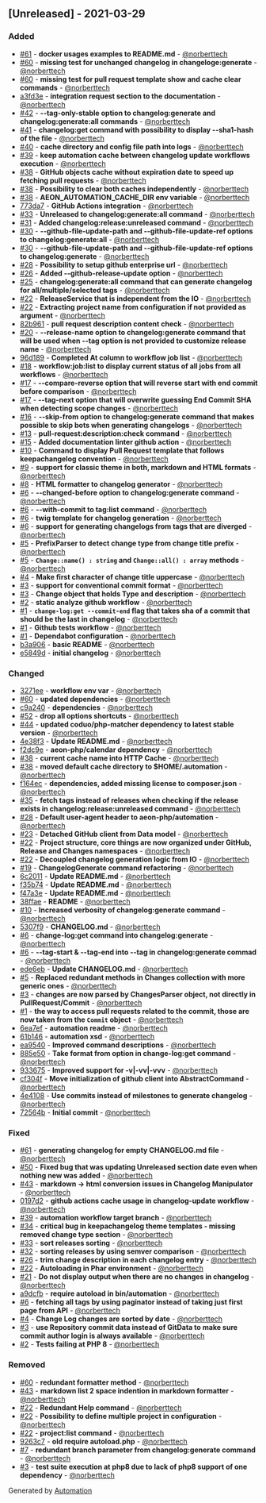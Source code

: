 ## [Unreleased] - 2021-03-29

### Added
- [#61](https://github.com/aeon-php/automation/pull/61) - **docker usages examples to README.md** - [@norberttech](https://github.com/norberttech)
- [#60](https://github.com/aeon-php/automation/pull/60) - **missing test for unchanged changelog in changeloge:generate** - [@norberttech](https://github.com/norberttech)
- [#60](https://github.com/aeon-php/automation/pull/60) - **missing test for pull request template show and cache clear commands** - [@norberttech](https://github.com/norberttech)
- [a3fd3e](https://github.com/aeon-php/automation/commit/a3fd3eba1d84cbe197a85668ac5c08f1aede2c97) - **integration request section to the documentation** - [@norberttech](https://github.com/norberttech)
- [#42](https://github.com/aeon-php/automation/pull/42) - **--tag-only-stable option to changelog:generate and changelog:generate:all commands** - [@norberttech](https://github.com/norberttech)
- [#41](https://github.com/aeon-php/automation/pull/41) - **changelog:get command with possibility to display --sha1-hash of the file** - [@norberttech](https://github.com/norberttech)
- [#40](https://github.com/aeon-php/automation/pull/40) - **cache directory and config file path into logs** - [@norberttech](https://github.com/norberttech)
- [#39](https://github.com/aeon-php/automation/pull/39) - **keep automation cache between changelog update workflows execution** - [@norberttech](https://github.com/norberttech)
- [#38](https://github.com/aeon-php/automation/pull/38) - **GitHub objects cache without expiration date to speed up fetching pull requests** - [@norberttech](https://github.com/norberttech)
- [#38](https://github.com/aeon-php/automation/pull/38) - **Possibility to clear both caches independently** - [@norberttech](https://github.com/norberttech)
- [#38](https://github.com/aeon-php/automation/pull/38) - **AEON_AUTOMATION_CACHE_DIR env variable** - [@norberttech](https://github.com/norberttech)
- [773da7](https://github.com/aeon-php/automation/commit/773da7ce378907709441f37c5794be0eb1271e56) - **GitHub Actions integration** - [@norberttech](https://github.com/norberttech)
- [#33](https://github.com/aeon-php/automation/pull/33) - **Unreleased to changelog:generate:all command** - [@norberttech](https://github.com/norberttech)
- [#31](https://github.com/aeon-php/automation/pull/31) - **Added changelog:release:unreleased command** - [@norberttech](https://github.com/norberttech)
- [#30](https://github.com/aeon-php/automation/pull/30) - **--github-file-update-path and --github-file-update-ref options to changelog:generate:all** - [@norberttech](https://github.com/norberttech)
- [#30](https://github.com/aeon-php/automation/pull/30) - **--github-file-update-path and --github-file-update-ref options to changelog:generate** - [@norberttech](https://github.com/norberttech)
- [#28](https://github.com/aeon-php/automation/pull/28) - **Possibility to setup github enterprise url** - [@norberttech](https://github.com/norberttech)
- [#26](https://github.com/aeon-php/automation/pull/26) - **Added --github-release-update option** - [@norberttech](https://github.com/norberttech)
- [#25](https://github.com/aeon-php/automation/pull/25) - **changelog:generate:all command that can generate changelog for all/multiple/selected tags** - [@norberttech](https://github.com/norberttech)
- [#22](https://github.com/aeon-php/automation/pull/22) - **ReleaseService that is independent from the IO** - [@norberttech](https://github.com/norberttech)
- [#22](https://github.com/aeon-php/automation/pull/22) - **Extracting project name from configuration if not provided as argument** - [@norberttech](https://github.com/norberttech)
- [82b961](https://github.com/aeon-php/automation/commit/82b961e5a3ff4794728620cf6e7fba77e3b8296e) - **pull request description content check** - [@norberttech](https://github.com/norberttech)
- [#20](https://github.com/aeon-php/automation/pull/20) - **--release-name option to changelog:generate command that will be used when --tag option is not provided to customize release name** - [@norberttech](https://github.com/norberttech)
- [96d189](https://github.com/aeon-php/automation/commit/96d189f2ab16b54fd73f73463eaeb7178064090b) - **Completed At column to workflow job list** - [@norberttech](https://github.com/norberttech)
- [#18](https://github.com/aeon-php/automation/pull/18) - **workflow:job:list to display current status of all jobs from all workflows** - [@norberttech](https://github.com/norberttech)
- [#17](https://github.com/aeon-php/automation/pull/17) - **--compare-reverse option that will reverse start with end commit before comparison** - [@norberttech](https://github.com/norberttech)
- [#17](https://github.com/aeon-php/automation/pull/17) - **--tag-next option that will overwrite guessing End Commit SHA when detecting scope changes** - [@norberttech](https://github.com/norberttech)
- [#16](https://github.com/aeon-php/automation/pull/16) - **--skip-from option to changelog:generate command that makes possible to skip bots when generating changelogs** - [@norberttech](https://github.com/norberttech)
- [#13](https://github.com/aeon-php/automation/pull/13) - **pull-request:description:check command** - [@norberttech](https://github.com/norberttech)
- [#15](https://github.com/aeon-php/automation/pull/15) - **Added documentation linter github action** - [@norberttech](https://github.com/norberttech)
- [#10](https://github.com/aeon-php/automation/pull/10) - **Command to display Pull Request template that follows keepachangelog convention** - [@norberttech](https://github.com/norberttech)
- [#9](https://github.com/aeon-php/automation/pull/9) - **support for classic theme in both, markdown and HTML formats** - [@norberttech](https://github.com/norberttech)
- [#8](https://github.com/aeon-php/automation/pull/8) - **HTML formatter to changelog generator** - [@norberttech](https://github.com/norberttech)
- [#6](https://github.com/aeon-php/automation/pull/6) - **--changed-before option to changelog:generate command** - [@norberttech](https://github.com/norberttech)
- [#6](https://github.com/aeon-php/automation/pull/6) - **--with-commit to tag:list command** - [@norberttech](https://github.com/norberttech)
- [#6](https://github.com/aeon-php/automation/pull/6) - **twig template for changelog generation** - [@norberttech](https://github.com/norberttech)
- [#6](https://github.com/aeon-php/automation/pull/6) - **support for generating changelogs from tags that are diverged** - [@norberttech](https://github.com/norberttech)
- [#5](https://github.com/aeon-php/automation/pull/5) - **PrefixParser to detect change type from change title prefix** - [@norberttech](https://github.com/norberttech)
- [#5](https://github.com/aeon-php/automation/pull/5) - **`Change::name() : string` and `Change::all() : array`  methods** - [@norberttech](https://github.com/norberttech)
- [#4](https://github.com/aeon-php/automation/pull/4) - **Make first character of change title uppercase** - [@norberttech](https://github.com/norberttech)
- [#3](https://github.com/aeon-php/automation/pull/3) - **support for conventional commit format** - [@norberttech](https://github.com/norberttech)
- [#3](https://github.com/aeon-php/automation/pull/3) - **Change object that holds Type and description** - [@norberttech](https://github.com/norberttech)
- [#2](https://github.com/aeon-php/automation/pull/2) - **static analyze github workflow** - [@norberttech](https://github.com/norberttech)
- [#1](https://github.com/aeon-php/automation/pull/1) - **`change-log:get --commit-end` flag that takes sha of a commit that should be the last in changelog** - [@norberttech](https://github.com/norberttech)
- [#1](https://github.com/aeon-php/automation/pull/1) - **Github tests workflow** - [@norberttech](https://github.com/norberttech)
- [#1](https://github.com/aeon-php/automation/pull/1) - **Dependabot configuration** - [@norberttech](https://github.com/norberttech)
- [b3a906](https://github.com/aeon-php/automation/commit/b3a906801897f72c3e88f696aa99e9dc7b88005f) - **basic README** - [@norberttech](https://github.com/norberttech)
- [e5849d](https://github.com/aeon-php/automation/commit/e5849da3147caaf1394cfc149fdc405589d818ec) - **initial changelog** - [@norberttech](https://github.com/norberttech)

### Changed
- [3271ee](https://github.com/aeon-php/automation/commit/3271ee24584796aca0e2ccd811ad969312cf1132) - **workflow env var** - [@norberttech](https://github.com/norberttech)
- [#60](https://github.com/aeon-php/automation/pull/60) - **updated dependencies** - [@norberttech](https://github.com/norberttech)
- [c9a240](https://github.com/aeon-php/automation/commit/c9a2403170bf47a70dfb37e2470c6162e5446e77) - **dependencies** - [@norberttech](https://github.com/norberttech)
- [#52](https://github.com/aeon-php/automation/pull/52) - **drop all options shortcuts** - [@norberttech](https://github.com/norberttech)
- [#44](https://github.com/aeon-php/automation/pull/44) - **updated coduo/php-matcher dependency to latest stable version** - [@norberttech](https://github.com/norberttech)
- [4e38f3](https://github.com/aeon-php/automation/commit/4e38f358953ddec8e52665c1b467c4e1fa3070b8) - **Update README.md** - [@norberttech](https://github.com/norberttech)
- [f2dc9e](https://github.com/aeon-php/automation/commit/f2dc9e8622d4afda8fd08cec4eb3c73da6c4d89b) - **aeon-php/calendar dependency** - [@norberttech](https://github.com/norberttech)
- [#38](https://github.com/aeon-php/automation/pull/38) - **current cache name into HTTP Cache** - [@norberttech](https://github.com/norberttech)
- [#38](https://github.com/aeon-php/automation/pull/38) - **moved default cache directory to $HOME/.automation** - [@norberttech](https://github.com/norberttech)
- [f164ec](https://github.com/aeon-php/automation/commit/f164ec7576b26597225f879504986e64a9cc8fdb) - **dependencies, added missing license to composer.json** - [@norberttech](https://github.com/norberttech)
- [#35](https://github.com/aeon-php/automation/pull/35) - **fetch tags instead of releases when checking if the release exists in changelog:release:unreleased command** - [@norberttech](https://github.com/norberttech)
- [#28](https://github.com/aeon-php/automation/pull/28) - **Default user-agent header to aeon-php/automation** - [@norberttech](https://github.com/norberttech)
- [#23](https://github.com/aeon-php/automation/pull/23) - **Detached GitHub client from Data model** - [@norberttech](https://github.com/norberttech)
- [#22](https://github.com/aeon-php/automation/pull/22) - **Project structure, core things are now organized under GitHub, Release and Changes namespaces** - [@norberttech](https://github.com/norberttech)
- [#22](https://github.com/aeon-php/automation/pull/22) - **Decoupled changelog generation logic from IO** - [@norberttech](https://github.com/norberttech)
- [#19](https://github.com/aeon-php/automation/pull/19) - **ChangelogGenerate command refactoring** - [@norberttech](https://github.com/norberttech)
- [6c2011](https://github.com/aeon-php/automation/commit/6c2011feedad4fdd20bae0802eb320f82fa759e0) - **Update README.md** - [@norberttech](https://github.com/norberttech)
- [f35b74](https://github.com/aeon-php/automation/commit/f35b7451486951efd214d2352cfadfe69e8c69c9) - **Update README.md** - [@norberttech](https://github.com/norberttech)
- [f47a3e](https://github.com/aeon-php/automation/commit/f47a3e4602247b85cb401dd24ff1a7838d7eb74f) - **Update README.md** - [@norberttech](https://github.com/norberttech)
- [38ffae](https://github.com/aeon-php/automation/commit/38ffaeb0dd3bf9b21045d5dc3d36448fd5730795) - **README** - [@norberttech](https://github.com/norberttech)
- [#10](https://github.com/aeon-php/automation/pull/10) - **Increased verbosity of changelog:generate command** - [@norberttech](https://github.com/norberttech)
- [5307f9](https://github.com/aeon-php/automation/commit/5307f96c3544ed46fcbe2b596538b02df7f99361) - **CHANGELOG.md** - [@norberttech](https://github.com/norberttech)
- [#6](https://github.com/aeon-php/automation/pull/6) - **change-log:get command into changelog:generate** - [@norberttech](https://github.com/norberttech)
- [#6](https://github.com/aeon-php/automation/pull/6) - **--tag-start & --tag-end into --tag in changelog:generate commad** - [@norberttech](https://github.com/norberttech)
- [ede6eb](https://github.com/aeon-php/automation/commit/ede6eb897f8bd0ba77ceedb3fc3ccb44590124a2) - **Update CHANGELOG.md** - [@norberttech](https://github.com/norberttech)
- [#5](https://github.com/aeon-php/automation/pull/5) - **Replaced redundant methods in Changes collection with more generic ones** - [@norberttech](https://github.com/norberttech)
- [#3](https://github.com/aeon-php/automation/pull/3) - **changes are now parsed by ChangesParser object, not directly in PullRequest/Commit** - [@norberttech](https://github.com/norberttech)
- [#1](https://github.com/aeon-php/automation/pull/1) - **the way to access pull requests related to the commit, those are now taken from the `Commit` object** - [@norberttech](https://github.com/norberttech)
- [6ea7ef](https://github.com/aeon-php/automation/commit/6ea7ef4eca73bccbaaab23f26a365f83b3586613) - **automation readme** - [@norberttech](https://github.com/norberttech)
- [61b146](https://github.com/aeon-php/automation/commit/61b146ba1360436136c7dc9e57d7658b3d6da810) - **automation xsd** - [@norberttech](https://github.com/norberttech)
- [ea9540](https://github.com/aeon-php/automation/commit/ea9540a5f4399ee4a70e8e2f4df8ef0467fbe42e) - **Improved command descriptions** - [@norberttech](https://github.com/norberttech)
- [885e50](https://github.com/aeon-php/automation/commit/885e50c5c4e5e0a757c247d65cf4b4576ce168e3) - **Take format from option in change-log:get command** - [@norberttech](https://github.com/norberttech)
- [933675](https://github.com/aeon-php/automation/commit/93367510905d645a23dc2d86cc2ab9bf4e203e9c) - **Improved support for -v|-vv|-vvv** - [@norberttech](https://github.com/norberttech)
- [cf304f](https://github.com/aeon-php/automation/commit/cf304f1c0c9a4db74b017ef134d43986039953a5) - **Move initialization of github client into AbstractCommand** - [@norberttech](https://github.com/norberttech)
- [4e4108](https://github.com/aeon-php/automation/commit/4e41083de4d76dea2fa90abc7d72815d1ab73718) - **Use commits instead of milestones to generate changelog** - [@norberttech](https://github.com/norberttech)
- [72564b](https://github.com/aeon-php/automation/commit/72564ba0991f280a74428d10fc1dee9b02659b02) - **Initial commit** - [@norberttech](https://github.com/norberttech)

### Fixed
- [#61](https://github.com/aeon-php/automation/pull/61) - **generating changelog for empty CHANGELOG.md file** - [@norberttech](https://github.com/norberttech)
- [#50](https://github.com/aeon-php/automation/pull/50) - **Fixed bug that was updating Unreleased section date even when nothing new was added** - [@norberttech](https://github.com/norberttech)
- [#43](https://github.com/aeon-php/automation/pull/43) - **markdown -> html conversion issues in Changelog Manipulator** - [@norberttech](https://github.com/norberttech)
- [0197d2](https://github.com/aeon-php/automation/commit/0197d2cce8bcef8aabfe3086331439dd9d3c085b) - **github actions cache usage in changelog-update workflow** - [@norberttech](https://github.com/norberttech)
- [#39](https://github.com/aeon-php/automation/pull/39) - **automation workflow target branch** - [@norberttech](https://github.com/norberttech)
- [#34](https://github.com/aeon-php/automation/pull/34) - **critical bug in keepachangelog theme templates - missing removed change type section** - [@norberttech](https://github.com/norberttech)
- [#33](https://github.com/aeon-php/automation/pull/33) - **sort releases sorting** - [@norberttech](https://github.com/norberttech)
- [#32](https://github.com/aeon-php/automation/pull/32) - **sorting releases by using semver comparison** - [@norberttech](https://github.com/norberttech)
- [#26](https://github.com/aeon-php/automation/pull/26) - **trim change description in each changelog entry** - [@norberttech](https://github.com/norberttech)
- [#22](https://github.com/aeon-php/automation/pull/22) - **Autoloading in Phar environment** - [@norberttech](https://github.com/norberttech)
- [#21](https://github.com/aeon-php/automation/pull/21) - **Do not display output when there are no changes in changelog** - [@norberttech](https://github.com/norberttech)
- [a9dcfb](https://github.com/aeon-php/automation/commit/a9dcfb954bd2af2b3837dbde014e62870c53021e) - **require autoload in bin/automation** - [@norberttech](https://github.com/norberttech)
- [#6](https://github.com/aeon-php/automation/pull/6) - **fetching all tags by using paginator instead of taking just first page from API** - [@norberttech](https://github.com/norberttech)
- [#4](https://github.com/aeon-php/automation/pull/4) - **Change Log changes are sorted by date** - [@norberttech](https://github.com/norberttech)
- [#3](https://github.com/aeon-php/automation/pull/3) - **use Repository commit data instead of GitData to make sure commit author login is always available** - [@norberttech](https://github.com/norberttech)
- [#2](https://github.com/aeon-php/automation/pull/2) - **Tests failing at PHP 8** - [@norberttech](https://github.com/norberttech)

### Removed
- [#60](https://github.com/aeon-php/automation/pull/60) - **redundant formatter method** - [@norberttech](https://github.com/norberttech)
- [#43](https://github.com/aeon-php/automation/pull/43) - **markdown list 2 space indention in markdown formatter** - [@norberttech](https://github.com/norberttech)
- [#22](https://github.com/aeon-php/automation/pull/22) - **Redundant Help command** - [@norberttech](https://github.com/norberttech)
- [#22](https://github.com/aeon-php/automation/pull/22) - **Possibility to define multiple project in configuration** - [@norberttech](https://github.com/norberttech)
- [#22](https://github.com/aeon-php/automation/pull/22) - **project:list command** - [@norberttech](https://github.com/norberttech)
- [9263c7](https://github.com/aeon-php/automation/commit/9263c7463f09a8107da64a085cbc54d1a0c78a33) - **old require autoload.php** - [@norberttech](https://github.com/norberttech)
- [#7](https://github.com/aeon-php/automation/pull/7) - **redundant branch parameter from changelog:generate command** - [@norberttech](https://github.com/norberttech)
- [#3](https://github.com/aeon-php/automation/pull/3) - **test suite execution at php8 due to lack of php8 support of one dependency** - [@norberttech](https://github.com/norberttech)

Generated by [Automation](https://github.com/aeon-php/automation)